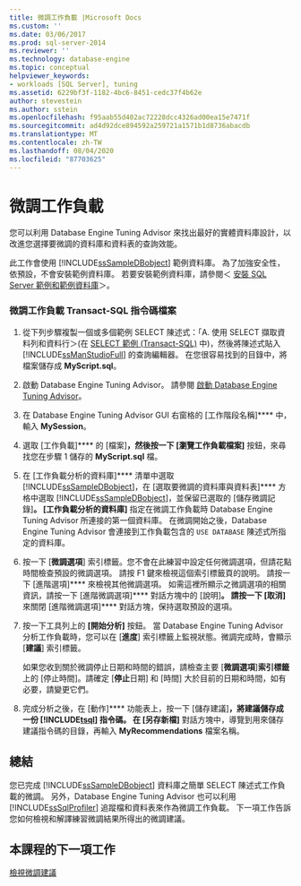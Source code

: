 ```yaml
---
title: 微調工作負載 |Microsoft Docs
ms.custom: ''
ms.date: 03/06/2017
ms.prod: sql-server-2014
ms.reviewer: ''
ms.technology: database-engine
ms.topic: conceptual
helpviewer_keywords:
- workloads [SQL Server], tuning
ms.assetid: 6229bf3f-1182-4bc6-8451-cedc37f4b62e
author: stevestein
ms.author: sstein
ms.openlocfilehash: f95aab55d402ac72228dcc4326ad00ea15e7471f
ms.sourcegitcommit: ad4d92dce894592a259721a1571b1d8736abacdb
ms.translationtype: MT
ms.contentlocale: zh-TW
ms.lasthandoff: 08/04/2020
ms.locfileid: "87703625"
---
```

# <a name="tuning-a-workload"></a>微調工作負載
  您可以利用 Database Engine Tuning Advisor 來找出最好的實體資料庫設計，以改進您選擇要微調的資料庫和資料表的查詢效能。  
  
 此工作會使用 [!INCLUDE[ssSampleDBobject](../../includes/sssampledbobject-md.md)] 範例資料庫。 為了加強安全性，依預設，不會安裝範例資料庫。 若要安裝範例資料庫，請參閱＜ [安裝 SQL Server 範例和範例資料庫](http://sqlserversamples.codeplex.com)＞。  
  
### <a name="tune-a-workload-transact-sql-script-file"></a>微調工作負載 Transact-SQL 指令碼檔案  
  
1.  從下列步驟複製一個或多個範例 SELECT 陳述式：「A. 使用 SELECT 擷取資料列和資料行＞(在 [SELECT 範例 &#40;Transact-SQL&#41;](/sql/t-sql/queries/select-examples-transact-sql) 中)，然後將陳述式貼入 [!INCLUDE[ssManStudioFull](../../includes/ssmanstudiofull-md.md)] 的查詢編輯器。 在您很容易找到的目錄中，將檔案儲存成 **MyScript.sql**。  
  
2.  啟動 Database Engine Tuning Advisor。 請參閱 [啟動 Database Engine Tuning Advisor](../../relational-databases/performance/database-engine-tuning-advisor.md)。  
  
3.  在 Database Engine Tuning Advisor GUI 右窗格的 [工作階段名稱]**** 中，輸入 **MySession**。  
  
4.  選取 [工作負載]**** 的 [檔案]****，然後按一下 [瀏覽工作負載檔案]**** 按鈕，來尋找您在步驟 1 儲存的 **MyScript.sql** 檔。  
  
5.  在 [工作負載分析的資料庫]**** 清單中選取 [!INCLUDE[ssSampleDBobject](../../includes/sssampledbobject-md.md)]，在 [選取要微調的資料庫與資料表]**** 方格中選取 [!INCLUDE[ssSampleDBobject](../../includes/sssampledbobject-md.md)]，並保留已選取的 [儲存微調記錄]****。 [工作負載分析的資料庫]**** 指定在微調工作負載時 Database Engine Tuning Advisor 所連接的第一個資料庫。 在微調開始之後，Database Engine Tuning Advisor 會連接到工作負載包含的 `USE DATABASE` 陳述式所指定的資料庫。  
  
6.  按一下 [**微調選項**] 索引標籤。您不會在此練習中設定任何微調選項，但請花點時間檢查預設的微調選項。 請按 F1 鍵來檢視這個索引標籤頁的說明。 請按一下 [進階選項]**** 來檢視其他微調選項。 如需這裡所顯示之微調選項的相關資訊，請按一下 [進階微調選項]**** 對話方塊中的 [說明]****。 請按一下 [取消]**** 來關閉 [進階微調選項]**** 對話方塊，保持選取預設的選項。  
  
7.  按一下工具列上的 **[開始分析]** 按鈕。 當 Database Engine Tuning Advisor 分析工作負載時，您可以在 [**進度**] 索引標籤上監視狀態。微調完成時，會顯示 [**建議**] 索引標籤。  
  
     如果您收到關於微調停止日期和時間的錯誤，請檢查主要 [**微調選項**]**索引標籤**上的 [停止時間]。請確定 [**停止**日期] 和 [時間] 大於目前的日期和時間，如有必要，請變更它們。  
  
8.  完成分析之後，在 [動作]**** 功能表上，按一下 [儲存建議]****，將建議儲存成一份 [!INCLUDE[tsql](../../includes/tsql-md.md)] 指令碼。 在 [另存新檔]**** 對話方塊中，導覽到用來儲存建議指令碼的目錄，再輸入 **MyRecommendations** 檔案名稱。  
  
## <a name="summary"></a>總結  
 您已完成 [!INCLUDE[ssSampleDBobject](../../includes/sssampledbobject-md.md)] 資料庫之簡單 SELECT 陳述式工作負載的微調。 另外，Database Engine Tuning Advisor 也可以利用 [!INCLUDE[ssSqlProfiler](../../includes/sssqlprofiler-md.md)] 追蹤檔和資料表來作為微調工作負載。 下一項工作告訴您如何檢視和解譯練習微調結果所得出的微調建議。  
  
## <a name="next-task-in-lesson"></a>本課程的下一項工作  
 [檢視微調建議](lesson-1-2-viewing-tuning-recommendations.md)  
  
  
